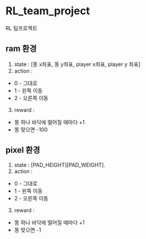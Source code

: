 # RL_team_project
RL 팀프로젝트

## ram 환경  
1. state : [똥 x좌표, 똥 y좌표, player x좌표, player y 좌표]  
2. action :  
+ 0 - 그대로  
+ 1 - 왼쪽 이동  
+ 2 - 오른쪽 이동  
3. reward :  
+ 똥 하나 바닥에 떨어질 때마다 +1  
+ 똥 맞으면 -100  

## pixel 환경
1. state : [PAD_HEIGHT][PAD_WEIGHT].  
2. action :  
+ 0 - 그대로  
+ 1 - 왼쪽 이동  
+ 2 - 오른쪽 이동  
3. reward :  
+ 똥 하나 바닥에 떨어질 때마다 +1  
+ 똥 맞으면 -1  

